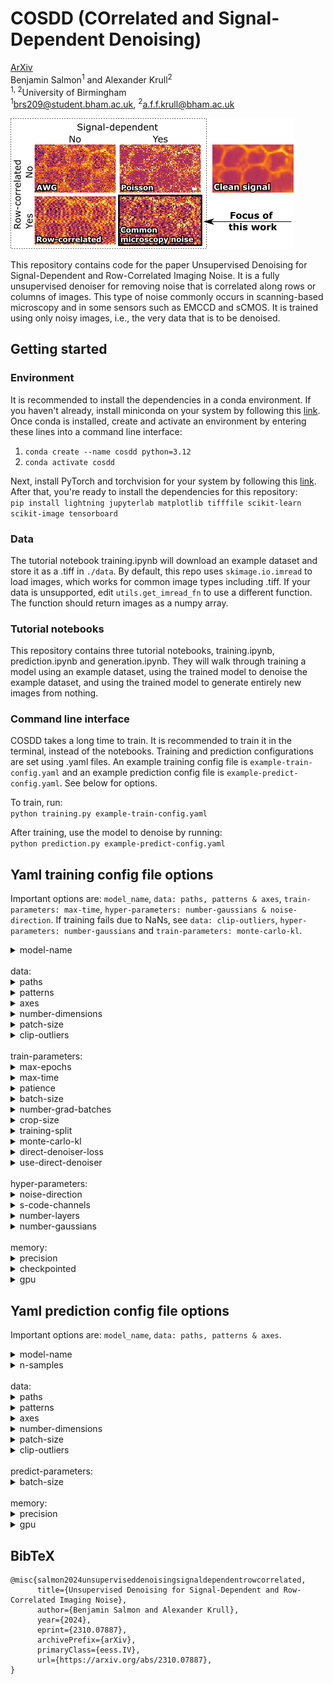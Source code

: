 # COSDD (COrrelated and Signal-Dependent Denoising)
[ArXiv](https://arxiv.org/abs/2310.07887)<br>
Benjamin Salmon<sup>1</sup> and Alexander Krull<sup>2</sup><br>
<sup>1, 2</sup>University of Birmingham<br>
<sup>1</sup>brs209@student.bham.ac.uk, <sup>2</sup>a.f.f.krull@bham.ac.uk<br>


<img src="./resources/matrix.png">

This repository contains code for the paper Unsupervised Denoising for Signal-Dependent and Row-Correlated Imaging Noise. 
It is a fully unsupervised denoiser for removing noise that is correlated along rows or columns of images. This type of noise commonly occurs in scanning-based microscopy and in some sensors such as EMCCD and sCMOS. It is trained using only noisy images, i.e., the very data that is to be denoised.


## Getting started
### Environment
It is recommended to install the dependencies in a conda environment. If you haven't already, install miniconda on your system by following this [link](https://docs.conda.io/projects/miniconda/en/latest/miniconda-install.html).<br>
Once conda is installed, create and activate an environment by entering these lines into a command line interface:<br>
1. `conda create --name cosdd python=3.12`
2. `conda activate cosdd`

Next, install PyTorch and torchvision for your system by following this [link](https://pytorch.org/get-started/locally/).<br> 
After that, you're ready to install the dependencies for this repository:<br>
`pip install lightning jupyterlab matplotlib tifffile scikit-learn scikit-image tensorboard`

### Data
The tutorial notebook training.ipynb will download an example dataset and store it as a .tiff in `./data`.
By default, this repo uses `skimage.io.imread` to load images, which works for common image types including .tiff.
If your data is unsupported, edit `utils.get_imread_fn` to use a different function.
The function should return images as a numpy array.

### Tutorial notebooks
This repository contains three tutorial notebooks, training.ipynb, prediction.ipynb and generation.ipynb. 
They will walk through training a model using an example dataset, using the trained model to denoise the example dataset, and using the trained model to generate entirely new images from nothing.

### Command line interface
COSDD takes a long time to train. It is recommended to train it in the terminal, instead of the notebooks.
Training and prediction configurations are set using .yaml files. An example training config file is `example-train-config.yaml` and an example prediction config file is `example-predict-config.yaml`. See below for options. 

To train, run:<br>
`python training.py example-train-config.yaml`

After training, use the model to denoise by running:<br>
`python prediction.py example-predict-config.yaml`

## Yaml training config file options

Important options are: `model_name`, `data: paths, patterns & axes`, `train-parameters: max-time`, `hyper-parameters: number-gaussians & noise-direction`. If training fails due to NaNs, see `data: clip-outliers`, `hyper-parameters: number-gaussians` and `train-parameters: monte-carlo-kl`.
<details>
      <summary>model-name</b></summary>

      (str) Name the trained model will be saved as.

</details>
<br>
data: 
<details>
      <summary>paths</summary>

      (str) Path to the directory the training data is stored in. Can be a list of strings if using more than one directory
      
</details>
<details>
      <summary>patterns</summary>

      (str) glob pattern to identify files within `paths` that will be used as training data. Current accepted file types are tiff/tif, czi & png. Edit get_imread_fn in utils.py to add data loading funtions for currently unsupported filetypes.
      
</details>
<details>
      <summary>axes</summary>

      (str) (S(ample) | C(hannel) | T(ime) | Z | Y | X). Describes the axes of the data as they are stored. I.e., when we call tifffile.imread("your-data.tiff"), what will be the shape of the returned numpy array? 
      The sample axis can be repeated, e.g. SCSZYX, if there are extra axes that should be concatenated as samples.
      
</details>
<details>
      <summary>number-dimensions</summary>

      (int) Number of spatial dimensions of your images. Default: 2.
      If your data has shape [T(ime), Y, X], the time dimension can be optionally treated as a spatial dimension and included in convolutions by setting this parameter to 3. If your data has shape Z, Y, X, the Z axis can be optionally treated as a sample dimension and excluded from convolutions by setting this parameter to 2.
      
</details>
<details>
      <summary>patch-size</summary>

      (list(int) | null) [(Depth), Height, Width]. Set to patch data into non-overlapping windows. Defualt: null.
      The training/validation split is made along the sample axis. If your data has only one sample, use this to break it into  patches that will be concatenated along the sample axis. 
      This is different from crop-size below, as it is deterministic and done once at the start of training.
      
</details>
<details>
      <summary>clip-outliers</summary>

      (bool) Hot or dead outlier pixels can disrupt training. Default: False.
      Set this to True to clip extreme pixel values between 1st and 99th percentile.
      
</details>
<br>
train-parameters:
<details>
      <summary>max-epochs</summary>

      (int) Maximum number of epochs to train. Default: 1000.
      
</details>
<details>
      <summary>max-time</summary>

      (str | null) Maximum time to train for. Default: null.
      Must be of form "DD:HH:MM:SS", or just `null`.
      COSDD can take a long time to converge, so use this to stop training in a reasonable time.
      
</details>
<details>
      <summary>patience</summary>

      (int) Stop training when validation loss plateaus for this number of epochs. Default: 100.
      
</details>
<details>
      <summary>batch-size</summary>

      (int) Number of images passed through network at a time. Default: 4.
      
</details>
<details>
      <summary>number-grad-batches</summary>

      (int) Gradient accumulation. Default: 4.
      Number of batches to pass through network before updating model parameters.
      
</details>
<details>
      <summary>crop-size</summary>

      (list(int))  [(Depth), Height, Width]. Default: [256, 256].
      As a form of data augmentation, at each training step a patch is randomly cropped from each training image. Set the size of that patch here.
      This is different from patch-size above as it is random and repeated at every training step.
      
</details>
<details>
      <summary>training-split</summary>

      (float) Percent of data to use as training set. Default: 0.9.
      1 - training-split is used as validation set.
      
</details>
<details>
      <summary>monte-carlo-kl</summary>

      (bool) Experimental. Default: False.
      Set True to calculate KL divergence using random samples from posterior. 
      I've found this can help when training crashes due to NaNs.
      Set False to calculate KL divergence analytically (common method).
      
</details>
<details>
      <summary>direct-denoiser-loss</summary>

      (str) "L1" or "MSE". Default: "MSE".
      Train direct denoiser to calculate coordinate-median or mean, respectively.
      
</details>
<details>
      <summary>use-direct-denoiser</summary>

      (bool) Train the direct denoiser to predict the average of samples. Default: True.
      Increases training time but reduces inference time. Worthwhile if inference is on a large dataset (GBs).
      
</details>
<br>
hyper-parameters:
<details>
      <summary>noise-direction</summary>

      (str) "x", "y", "z" or "none". Default: "x".
      Axis along which noise is correlated.
      
</details>
<details>
      <summary>s-code-channels</summary>

      (int) Number of feature channels in the latent code describing the clean signal. Default: 64.
      Half of this value will be used as feature channels in VAE.
      
</details>
<details>
      <summary>number-layers</summary>

      (int) Number of levels in Ladder VAE. Default: 14.
      
</details>
<details>
      <summary>number-gaussians</summary>

      (int) Number of components in Gaussian mixture model used to model the noise. Default: 3.
      If noise is reproduced in output, increase this value. If training fails, reduce this value.
      
</details>
<br>
memory:
<details>
      <summary>precision</summary>

      (str) Floating point precision for training. Default: "bf16-mixed".
      "32-true"
      "32"
      "16-mixed"
      "bf16-mixed"
      "16-true"
      "bf16-true"
      "64-true"
      See https://lightning.ai/docs/pytorch/stable/common/precision.html

</details>
<details>
      <summary>checkpointed</summary>

      (bool) Whether to use activation checkpointing. Default: True.
      Set True to save GPU memory. Set False to increase training speed.

</details>
<details>
      <summary>gpu</summary>

      (list(int)) Index of which available GPU to use. Default: [0].

</details>

## Yaml prediction config file options
Important options are: `model_name`, `data: paths, patterns & axes`.
<details>
      <summary>model-name</b></summary>

      (str) Name of the trained model.

</details>
<details>
      <summary>n-samples</b></summary>

      (int) When randomly sampling denoised images (i.e. not using the direct denoiser), sets number of images to sample for averaging. Default: 100.

</details>
<br>
data: 
<details>
      <summary>paths</summary>

      (str) Path to the directory the data is stored in. Can be a list of strings if using more than one directory
      
</details>
<details>
      <summary>patterns</summary>

      (str) glob pattern to identify files within `paths` that will be used as prediction data. Current accepted file types are tiff/tif, czi & png. Edit get_imread_fn in utils.py to add data loading funtions for currently unsupported filetypes.
      
</details>
<details>
      <summary>axes</summary>

      (str) (S(ample) | C(hannel) | T(ime) | Z | Y | X). Describes the axes of the data as they are stored. I.e., when we call tifffile.imread("your-data.tiff"), what will be the shape of the returned numpy array? 
      The sample axis can be repeated, e.g. SCSZYX, if there are extra axes that should be concatenated as samples.
      
</details>
<details>
      <summary>number-dimensions</summary>

      (int) Number of spatial dimensions of your images. Default: 2.
      If your data has shape [T(ime), Y, X], the time dimension can be optionally treated as a spatial dimension and included in convolutions by setting this parameter to 3. If your data has shape Z, Y, X, the Z axis can be optionally treated as a sample dimension and excluded from convolutions by setting this parameter to 2.
      
</details>
<details>
      <summary>patch-size</summary>

      (list(int) | null) [(Depth), Height, Width]. Set to patch data into non-overlapping windows. Defualt: null.
      Beware of patching data during prediction. The prediction.py script will automatically unpatch denoised images back to the original data shape, but this will result in boundary artefacts. 
      
</details>
<details>
      <summary>clip-outliers</summary>

      (bool) Hot or dead outlier pixels can disrupt prediction. Default: False.
      Set this to True to clip extreme pixel values between 1st and 99th percentile.
      
</details>
<br>
predict-parameters:
<details>
      <summary>batch-size</summary>

      (int) Number of images passed through network at a time. Default: 1.
      
</details>
<br>
memory:
<details>
      <summary>precision</summary>

      (str) Floating point precision for training. Default: "bf16-mixed".
      "16-true"
      "16-mixed"
      "bf16-true"
      "bf16-mixed"
      "32-true"
      "64-true"
      See https://lightning.ai/docs/pytorch/stable/common/precision.html

</details>
<details>
      <summary>gpu</summary>

      (list(int)) Index of which available GPU to use. Default: [0].

</details>

## BibTeX
```
@misc{salmon2024unsuperviseddenoisingsignaldependentrowcorrelated,
      title={Unsupervised Denoising for Signal-Dependent and Row-Correlated Imaging Noise}, 
      author={Benjamin Salmon and Alexander Krull},
      year={2024},
      eprint={2310.07887},
      archivePrefix={arXiv},
      primaryClass={eess.IV},
      url={https://arxiv.org/abs/2310.07887}, 
}
```